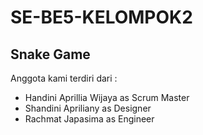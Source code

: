 # SE-BE5-KELOMPOK2
## Snake Game

Anggota kami terdiri dari :
 - Handini Aprillia Wijaya as Scrum Master
 - Shandini Apriliany as Designer
 - Rachmat Japasima as Engineer
